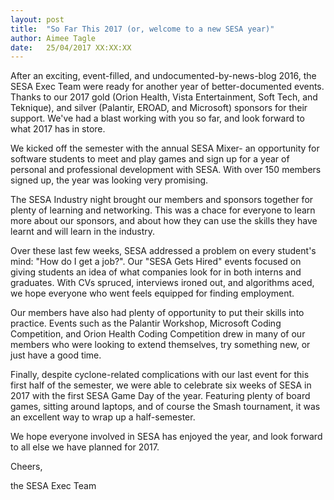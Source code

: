 ```yaml
---
layout: post
title:  "So Far This 2017 (or, welcome to a new SESA year)"
author: Aimee Tagle
date:   25/04/2017 XX:XX:XX
---
```


After an exciting, event-filled, and undocumented-by-news-blog 2016, the SESA Exec Team were ready for another year of better-documented events. Thanks to our 2017 gold (Orion Health, Vista Entertainment, Soft Tech, and Teknique), and silver (Palantir, EROAD, and Microsoft) sponsors for their support. We've had a blast working with you so far, and look forward to what 2017 has in store.

We kicked off the semester with the annual SESA Mixer- an opportunity for software students to meet and play games and sign up for a year of personal and professional development with SESA. With over 150 members signed up, the year was looking very promising.

The SESA Industry night brought our members and sponsors together for plenty of learning and networking. This was a chace for everyone to learn more about our sponsors, and about how they can use the skills they have learnt and will learn in the industry. 

Over these last few weeks, SESA addressed a problem on every student's mind: "How do I get a job?". Our "SESA Gets Hired" events focused on giving students an idea of what companies look for in both interns and graduates. With CVs spruced, interviews ironed out, and algorithms aced, we hope everyone who went feels equipped for finding employment.  

Our members have also had plenty of opportunity to put their skills into practice. Events such as the Palantir Workshop, Microsoft Coding Competition, and Orion Health Coding Competition drew in many of our members who were looking to extend themselves, try something new, or just have a good time.

Finally, despite cyclone-related complications with our last event for this first half of the semester, we were able to celebrate six weeks of SESA in 2017 with the first SESA Game Day of the year. Featuring plenty of board games, sitting around laptops, and of course the Smash tournament, it was an excellent way to wrap up a half-semester. 

We hope everyone involved in SESA has enjoyed the year, and look forward to all else we have planned for 2017. 

Cheers,

the SESA Exec Team
